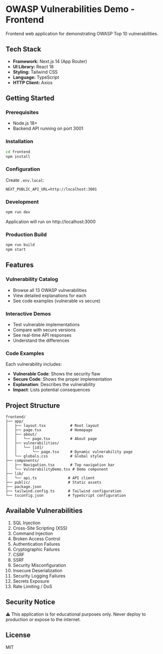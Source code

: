 # OWASP Vulnerabilities Demo - Frontend

Frontend web application for demonstrating OWASP Top 10 vulnerabilities.

## Tech Stack

- **Framework:** Next.js 14 (App Router)
- **UI Library:** React 18
- **Styling:** Tailwind CSS
- **Language:** TypeScript
- **HTTP Client:** Axios

## Getting Started

### Prerequisites

- Node.js 18+
- Backend API running on port 3001

### Installation

```bash
cd frontend
npm install
```

### Configuration

Create `.env.local`:

```env
NEXT_PUBLIC_API_URL=http://localhost:3001
```

### Development

```bash
npm run dev
```

Application will run on http://localhost:3000

### Production Build

```bash
npm run build
npm start
```

## Features

### Vulnerability Catalog

- Browse all 13 OWASP vulnerabilities
- View detailed explanations for each
- See code examples (vulnerable vs secure)

### Interactive Demos

- Test vulnerable implementations
- Compare with secure versions
- See real-time API responses
- Understand the differences

### Code Examples

Each vulnerability includes:

- **Vulnerable Code**: Shows the security flaw
- **Secure Code**: Shows the proper implementation
- **Explanation**: Describes the vulnerability
- **Impact**: Lists potential consequences

## Project Structure

```
frontend/
├── app/
│   ├── layout.tsx           # Root layout
│   ├── page.tsx             # Homepage
│   ├── about/
│   │   └── page.tsx         # About page
│   ├── vulnerabilities/
│   │   └── [id]/
│   │       └── page.tsx     # Dynamic vulnerability page
│   └── globals.css          # Global styles
├── components/
│   ├── Navigation.tsx       # Top navigation bar
│   └── VulnerabilityDemo.tsx # Demo component
├── lib/
│   └── api.ts              # API client
├── public/                 # Static assets
├── package.json
├── tailwind.config.ts      # Tailwind configuration
└── tsconfig.json           # TypeScript configuration
```

## Available Vulnerabilities

1. SQL Injection
2. Cross-Site Scripting (XSS)
3. Command Injection
4. Broken Access Control
5. Authentication Failures
6. Cryptographic Failures
7. CSRF
8. SSRF
9. Security Misconfiguration
10. Insecure Deserialization
11. Security Logging Failures
12. Secrets Exposure
13. Rate Limiting / DoS

## Security Notice

⚠️ This application is for educational purposes only. Never deploy to production or expose to the internet.

## License

MIT
